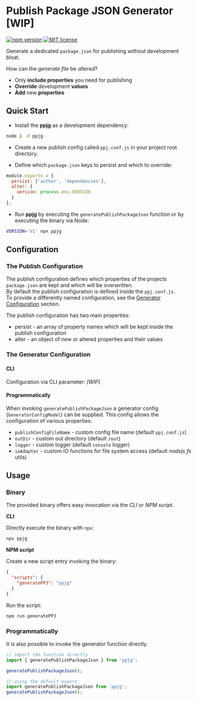 # Publish Package JSON Generator [WIP]

[![npm version](https://badge.fury.io/js/ppjg.svg)](https://badge.fury.io/js/ppjg) [![MIT license](https://img.shields.io/badge/License-MIT-blue.svg)](https://lbesson.mit-license.org/)

Generate a dedicated `package.json` for publishing without development bloat.

How can the _generate file_ be _altered_?

- Only **include properties** you need for publishing
- **Override** development **values**
- **Add** new **properties**

## Quick Start

- Install the **ppjg** as a development dependency:
```bash
node i -D ppjg
```

- Create a new publish config called `ppj.conf.js` in your project root directory.

- Define which `package.json` keys to persist and which to override:
```JavaScript
module.exports = {
  persist: ['author', 'dependencies'],
  alter: {
    version: process.env.VERSION
  }
};
```

- Run **ppjg** by executing the `generatePublishPackageJson` function or by executing the binary via Node:
```bash
VERSION='V1' npx ppjg
```

## Configuration

### The Publish Configuration

The publish configuration defines which properties of the projects `package.json` are kept and which will be overwritten.  
By default the publish configuration is defined inside the `ppj.conf.js`.  
To provide a differently named configuration, see the [Generator Configuration](#the-generator-configuration) section.

The publish configuration has two main properties:

- persist - an array of property names which will be kept inside the publish configuration
- alter - an object of new or altered properties and their values

### The Generator Configuration

#### CLI

Configuration via CLI parameter: _[WIP]_

#### Programmatically

When invoking `generatePublishPackageJson` a generator config (`GeneratorConfigModel`) can be supplied.
This config allows the configuration of various properties:

- `publishConfigFileName` - custom config file name (default `ppj.conf.js`)
- `outDir` - custom out directory (default `/out`)
- `logger` - custom logger (default `console` logger)
- `ioAdapter` - custom IO functions for file system access (default _nodejs fs_ utils)

## Usage

### Binary

The provided binary offers easy invocation via the _CLI_ or _NPM script_.

**CLI**

Directly execute the binary with `npx`:
```bash
npx ppjg
```

**NPM script**

Create a new script entry invoking the binary:
```json
{
  "scripts": {
    "generatePPJ": "ppjg"
  }
}
```

Run the script:
```bash
npm run generatePPJ
```

### Programmatically

It is also possible to invoke the generator function directly.

```JavaScript
// import the function directly
import { generatePublishPackageJson } from 'ppjg';

generatePublishPackageJson();

// using the default export
import generatePublishPackageJson from 'ppjg';
generatePublishPackageJson();
```
